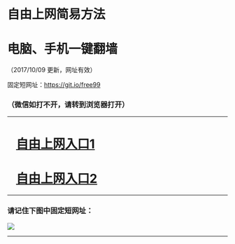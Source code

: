 ﻿# 自由上网简易方法

# 电脑、手机一键翻墙

（2017/10/09 更新，网址有效）

固定短网址：https://git.io/free99

### （微信如打不开，请转到浏览器打开）


***





# &nbsp;&nbsp; <a href="http://ft3254726886.fwq-tz-1001.info/fwqtz01.html?t=10090016216 " target="_blank">自由上网入口1</a>
# &nbsp;&nbsp; <a href="http://ft1596815442.fwq-tz-1002.info/fwqtz02.html?t=100900118065 " target="_blank">自由上网入口2</a>
***

### 请记住下图中固定短网址：

<img src="https://s3-us-west-2.amazonaws.com/fwq-1001/yjfq-20170905okok.png" /> 


***

